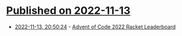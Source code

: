 # [Published on 2022-11-13](index.md)

* [2022-11-13, 20:50:24](https://lobste.rs/s/wiwepy/advent_code_2022_racket_leaderboard) - [Advent of Code 2022 Racket Leaderboard](https://racket.discourse.group/t/advent-of-code-2022-racket-leaderboard/1461)
